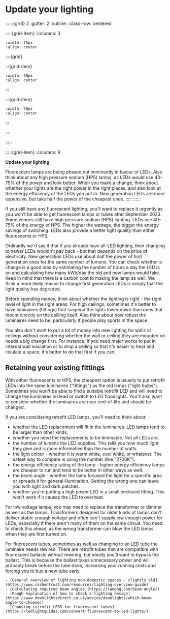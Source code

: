 # Update your lighting
 
::::::{grid} 2
:gutter: 2
:outline: 
:class-row: centered

:::::{grid-item}
:columns: 3
```{image} /images/step-icons/step_2.svg
:width: 75px
:align: center
```


::::{grid}

:::{grid-item}

```{image} /images/carbon-icons/carbon_2.svg
:width: 50px
:align: center
```
:::

:::{grid-item}
```{image} /images/cost-icons/cost_2.svg
:width: 50px
:align: center
```
:::

::::

:::::

:::::{grid-item}
:columns: 9

**Update your lighting**

Fluorescent lamps are being phased out imminently in favour of LEDs.  Also think about any  high pressure sodium (HPS) lamps, as LEDs would use 40-75% of the power and look better.  When you make a change, think about whether your lights are the right power in the right places, and also look at the energy efficiency of the LEDs you put in. New generation LEDs are more expensive, but take half the power of the cheapest ones. 
:::::
::::::


If you still have any fluorescent lighting, you’ll want to replace it urgently as you won’t be able to get fluorescent lamps or tubes after September 2023.  Some venues still have high pressure sodium (HPS) lighting.  LEDs use 40-75% of the energy of HPS. The higher the wattage, the bigger the energy savings of switching.  LEDs also provide a better light quality than either fluorescents or HPS.  

Ordinarily we'd say it that if you already have all-LED lighting, then changing to newer LEDs wouldn't pay back - but that depends on the price of electricity.  New generation LEDs use about half the power of first generation ones for the same number of lumens.  You can check whether a change is a good idea by estimating the number of hours a day the LED is on and calculating how many kWh/day the old and new lamps would take.  Keep in mind that there is a carbon cost to making the lamp as well.  We think a more likely reason to change first generation LEDs is simply that the light quality has degraded. 

Before spending money, think about whether the lighting is right - the right level of light in the right areas. For high ceilings, sometimes it's better to have luminaires (fittings) that suspend the lights lower down than ones that mount directly on the ceililng itself.  Also think about how robust the luminaires need to be, particularly if people play sports in the space.   

You also don't want to put a lot of money into new lighting for walls or ceilings without considering whether the wall or ceiling they are mounted on needs a big change first.  For instance, if you need major works to put in internal wall insulation or to drop a ceiling so that it's easier to heat and insulate a space, it's better to do that first if you can.     

## Retaining your existing fittings

With either fluorescents or HPS, the cheapest option is usually to put retrofit LEDs into the same luminaires ("fittings") as the old lamps ("light bulbs").  Sometimes you won't be able to find a suitable retrofit LED and will need to change the luminaires instead or switch to LED floodlights.   You'll also want to consider whether the luminaires are near end-of-life and should be changed.  

If you are considering retrofit LED lamps, you'll need to think about:  

- whether the LED replacement will fit in the luminaires.  LED lamps tend to be larger than other kinds.
- whether you need the replacements to be dimmable.  Not all LEDs are.
- the number of lumens the LED supplies.  This tells you how much light they give and is more informative than the number of watts.
- the light colour - whether it is warm white, cool white, or whatever.  The safest way to compare is using the number (like "2700K").
- the energy efficiency rating of the lamp - higher energy efficiency lamps are cheaper to run and tend to be better in other ways as well.
- the beam angle - whether the lamp focused the light for a specific area or spreads it for general illumination. Getting the wrong one can leave you with light and dark patches.
- whether you're putting a high power LED in a small enclosed fitting.  This won't work if it causes the LED to overheat.

For low voltage lamps, you may need to replace the transformer or dimmer as well as the lamps.  Transformers designed for older kinds of lamps don't deliver stable enough voltage and often can't supply low enough power for LEDs, especially if there aren't many of them on the same circuit.  You need to check this ahead, as the wrong transformer can blow the LED lamps when they are first turned on.

For fluorescent tubes, sometimes as well as changing to an LED tube the luminaire needs rewired.  There are retrofit tubes that are compatible with fluorescent ballasts without rewiring, but ideally you'll want to bypass the ballast.  This is because the ballast takes unnecessary power and will probably break before the tube does, increasing your running costs and forcing you to buy a new tube early. 

```{admonition} More information
- [General overview of lighting non-domestic spaces - slightly old](https://www.carbontrust.com/resources/lighting-overview-guide)
- [Calculating required beam angles](https://lamphq.com/beam-angle/)
- [Rough explanation of how to check a lighting design](https://www.downlightsdirect.co.uk/advice/downlights/which-beam-angle-to-choose/)
- [Choosing retrofit LEDS for fluorescent tubes](https://ledlightguides.com/convert-fluorescent-to-led-lights/)
```
